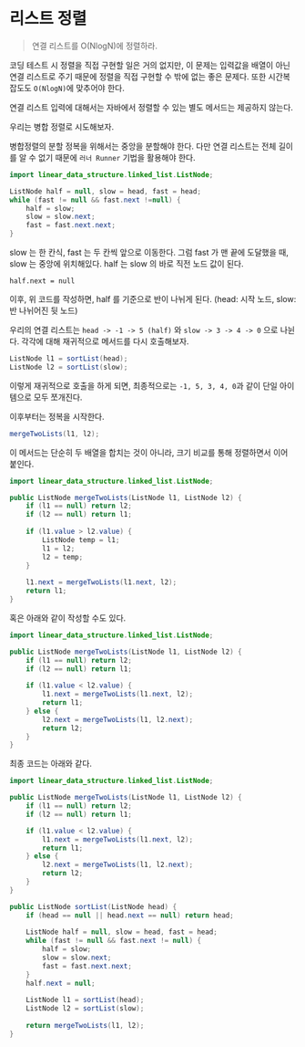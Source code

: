 # 리스트 정렬

> 연결 리스트를 O(NlogN)에 정렬하라.

코딩 테스트 시 정렬을 직접 구현할 일은 거의 없지만, 
이 문제는 입력값을 배열이 아닌 연결 리스트로 주기 때문에 정렬을 직접 구현할 수 밖에 없는 좋은 문제다.
또한 시간복잡도도 `O(NlogN)`에 맞추어야 한다.

연결 리스트 입력에 대해서는 자바에서 정렬할 수 있는 별도 메서드는 제공하지 않는다.

우리는 병합 정렬로 시도해보자.

병합정렬의 분할 정복을 위해서는 중앙을 분할해야 한다. 다만 연결 리스트는 전체 길이를 알 수 없기 때문에 `러너 Runner` 기법을 활용해야 한다.

```java
import linear_data_structure.linked_list.ListNode;

ListNode half = null, slow = head, fast = head;
while (fast != null && fast.next !=null) {
    half = slow;
    slow = slow.next;
    fast = fast.next.next;
}
```
slow 는 한 칸식, fast 는 두 칸씩 앞으로 이동한다. 그럼 fast 가 맨 끝에 도달했을 때, slow 는 중앙에 위치해있다.
half 는 slow 의 바로 직전 노드 값이 된다.

`half.next = null`

이후, 위 코드를 작성하면, half 를 기준으로 반이 나뉘게 된다. (head: 시작 노드, slow: 반 나뉘어진 뒷 노드)

우리의 연결 리스트는 `head -> -1 -> 5 (half)` 와 `slow -> 3 -> 4 -> 0` 으로 나뉜다.
각각에 대해 재귀적으로 메서드를 다시 호출해보자.

```java
ListNode l1 = sortList(head);
ListNode l2 = sortList(slow);
```
이렇게 재귀적으로 호출을 하게 되면, 최종적으로는 `-1, 5, 3, 4, 0`과 같이 단일 아이템으로 모두 쪼개진다.

이후부터는 정복을 시작한다.
```java
mergeTwoLists(l1, l2);
```
이 메서드는 단순히 두 배열을 합치는 것이 아니라, 크기 비교를 통해 정렬하면서 이어 붙인다.

```java
import linear_data_structure.linked_list.ListNode;

public ListNode mergeTwoLists(ListNode l1, ListNode l2) {
    if (l1 == null) return l2;
    if (l2 == null) return l1;
    
    if (l1.value > l2.value) {
        ListNode temp = l1;
        l1 = l2;
        l2 = temp;
    }
    
    l1.next = mergeTwoLists(l1.next, l2);
    return l1;
}
```
혹은 아래와 같이 작성할 수도 있다.
```java
import linear_data_structure.linked_list.ListNode;

public ListNode mergeTwoLists(ListNode l1, ListNode l2) {
    if (l1 == null) return l2;
    if (l2 == null) return l1;
    
    if (l1.value < l2.value) {
        l1.next = mergeTwoLists(l1.next, l2);
        return l1;
    } else {
        l2.next = mergeTwoLists(l1, l2.next);
        return l2;
    }
}
```


최종 코드는 아래와 같다.

```java
import linear_data_structure.linked_list.ListNode;

public ListNode mergeTwoLists(ListNode l1, ListNode l2) {
    if (l1 == null) return l2;
    if (l2 == null) return l1;

    if (l1.value < l2.value) {
        l1.next = mergeTwoLists(l1.next, l2);
        return l1;
    } else {
        l2.next = mergeTwoLists(l1, l2.next);
        return l2;
    }
}

public ListNode sortList(ListNode head) {
    if (head == null || head.next == null) return head;
    
    ListNode half = null, slow = head, fast = head;
    while (fast != null && fast.next != null) {
        half = slow;
        slow = slow.next;
        fast = fast.next.next;
    }
    half.next = null;
    
    ListNode l1 = sortList(head);
    ListNode l2 = sortList(slow);
    
    return mergeTwoLists(l1, l2);
}
```